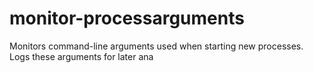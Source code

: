 # monitor-processarguments
Monitors command-line arguments used when starting new processes. Logs these arguments for later ana
